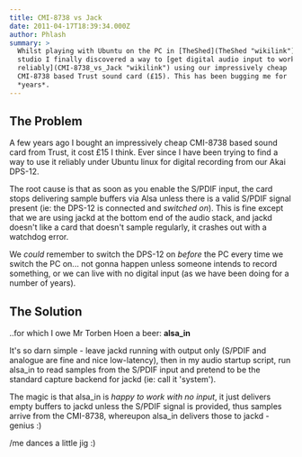 ```yaml
---
title: CMI-8738 vs Jack
date: 2011-04-17T18:39:34.000Z
author: Phlash
summary: >
  Whilst playing with Ubuntu on the PC in [TheShed](TheShed "wikilink")
  studio I finally discovered a way to [get digital audio input to work
  reliably](CMI-8738_vs_Jack "wikilink") using our impressively cheap
  CMI-8738 based Trust sound card (£15). This has been bugging me for
  *years*.
---
```

The Problem
-----------

A few years ago I bought an impressively cheap CMI-8738 based sound card
from Trust, it cost £15 I think. Ever since I have been trying to find a
way to use it reliably under Ubuntu linux for digital recording from our
Akai DPS-12.

The root cause is that as soon as you enable the S/PDIF input, the card
stops delivering sample buffers via Alsa unless there is a valid S/PDIF
signal present (ie: the DPS-12 is connected and *switched on*). This is
fine except that we are using jackd at the bottom end of the audio
stack, and jackd doesn\'t like a card that doesn\'t sample regularly, it
crashes out with a watchdog error.

We *could* remember to switch the DPS-12 on *before* the PC every time
we switch the PC on\... not gonna happen unless someone intends to
record something, or we can live with no digital input (as we have been
doing for a number of years).

The Solution
------------

..for which I owe Mr Torben Hoen a beer: **alsa\_in**

It\'s so darn simple - leave jackd running with output only (S/PDIF and
analogue are fine and nice low-latency), then in my audio startup
script, run alsa\_in to read samples from the S/PDIF input and pretend
to be the standard capture backend for jackd (ie: call it \'system\').

The magic is that alsa\_in is *happy to work with no input*, it just
delivers empty buffers to jackd unless the S/PDIF signal is provided,
thus samples arrive from the CMI-8738, whereupon alsa\_in delivers those
to jackd - genius :)

/me dances a little jig :)
